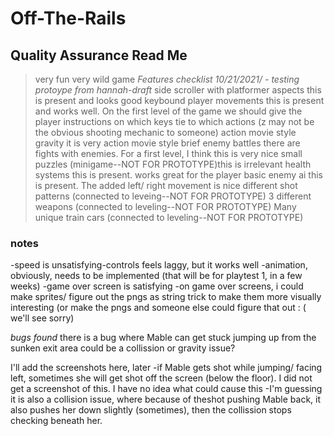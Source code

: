 # Off-The-Rails
## Quality Assurance Read Me
>very fun very wild game
*Features checklist 10/21/2021/ - testing protoype from hannah-draft*
>side scroller with platformer aspects 
this is present and looks good
>keybound player movements 
this is present and works well. On the first level of the game we should give the player instructions on which keys tie to which actions (z may not be the obvious shooting mechanic to someone)
>action movie style gravity 
it is very action movie style
>brief enemy battles
there are fights with enemies. For a first level, I think this is very nice
>small puzzles 
(minigame--NOT FOR PROTOTYPE)this is irrelevant
>health systems 
this is present. works great for the player
>basic enemy ai 
this is present. The added left/ right movement is nice
>different shot patterns 
(connected to leveing--NOT FOR PROTOTYPE)
>3 different weapons 
(connected to leveling--NOT FOR PROTOTYPE)
>Many unique train cars
(connected to leveling--NOT FOR PROTOTYPE)

### notes

-speed is unsatisfying-controls feels laggy, but it works well
-animation, obviously, needs to be implemented (that will be for playtest 1, in a few weeks)
-game over screen is satisfying
-on game over screens, i could make sprites/ figure out the pngs as string trick to make them more visually interesting (or make the pngs and someone else could figure that out : ( we'll see sorry)

*bugs found*
there is a bug where Mable can get stuck jumping up from the sunken exit area could be a collission or gravity issue?

I'll add the screenshots here, later
-if Mable gets shot while jumping/ facing left, sometimes she will get shot off the screen (below the floor). I did not get a screenshot of this. I have no idea what could cause this
-I'm guessing it is also a collision issue, where because of theshot pushing Mable back, it also pushes her down slightly (sometimes), then the collission stops checking beneath her.
